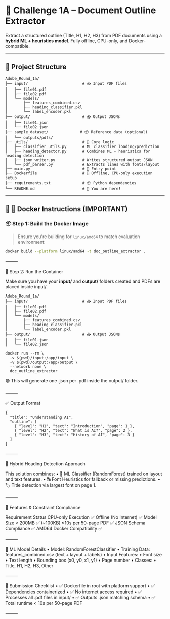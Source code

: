 # 🧠 Challenge 1A – Document Outline Extractor

Extract a structured outline (Title, H1, H2, H3) from PDF documents using a **hybrid ML + heuristics model**. Fully offline, CPU-only, and Docker-compatible.

---

## 📁 Project Structure
```
Adobe_Round_1a/
├── input/                        # 📥 Input PDF files
│   ├── file01.pdf
│   ├── file02.pdf
│   └── models/
│       ├── features_combined.csv
│       ├── heading_classifier.pkl
│       └── label_encoder.pkl
├── output/                       # 📤 Output JSONs
│   ├── file01.json
│   └── file02.json
├── sample_dataset/              # 📦 Reference data (optional)
│   └── outputs/pdfs/
├── utils/                        # 🔧 Core logic
│   ├── classifier_utils.py       # ML classifier loading/prediction
│   ├── heading_detector.py       # Combines ML + heuristics for heading detection
│   ├── json_writer.py            # Writes structured output JSON
│   └── pdf_parser.py             # Extracts lines with fonts/layout
├── main.py                       # 🚀 Entry point
├── Dockerfile                    # 🐳 Offline, CPU-only execution setup
├── requirements.txt              # 📦 Python dependencies
└── README.md                     # 📘 You are here!
```
---

## 🐳 🔧 Docker Instructions (IMPORTANT)

### 📦 Step 1: Build the Docker Image

> Ensure you're building for `linux/amd64` to match evaluation environment:

```bash
docker build --platform linux/amd64 -t doc_outline_extractor .
```

⸻

🚀 Step 2: Run the Container

Make sure you have your **input/** and **output/** folders created and PDFs are placed inside input/.
```
Adobe_Round_1a/
├── input/                        # 📥 Input PDF files
│   ├── file01.pdf
│   ├── file02.pdf
│   └── models/
│       ├── features_combined.csv
│       ├── heading_classifier.pkl
│       └── label_encoder.pkl
├── output/                       # 📤 Output JSONs
│   ├── file01.json
│   └── file02.json
```

```
docker run --rm \
  -v $(pwd)/input:/app/input \
  -v $(pwd)/output:/app/output \
  --network none \
  doc_outline_extractor
```
🟢 This will generate one .json per .pdf inside the output/ folder.

⸻

✅ Output Format
```
{
  "title": "Understanding AI",
  "outline": [
    { "level": "H1", "text": "Introduction", "page": 1 },
    { "level": "H2", "text": "What is AI?", "page": 2 },
    { "level": "H3", "text": "History of AI", "page": 3 }
  ]
}
```

⸻

🧠 Hybrid Heading Detection Approach

This solution combines:
	•	🤖 ML Classifier (RandomForest) trained on layout and text features.
	•	🔠 Font Heuristics for fallback or missing predictions.
	•	🏷️ Title detection via largest font on page 1.

⸻

🎯 Features & Constraint Compliance

Requirement	Status
CPU-only Execution	✅
Offline (No Internet)	✅
Model Size < 200MB	✅ (~100KB)
≤10s per 50-page PDF	✅
JSON Schema Compliance	✅
AMD64 Docker Compatibility	✅


⸻

🧪 ML Model Details
	•	Model: RandomForestClassifier
	•	Training Data: features_combined.csv (text + layout + labels)
	•	Input Features:
	•	Font size
	•	Text length
	•	Bounding box (x0, y0, x1, y1)
	•	Page number
	•	Classes:
	•	Title, H1, H2, H3, Other

⸻

📌 Submission Checklist
	•	✅ Dockerfile in root with platform support
	•	✅ Dependencies containerized
	•	✅ No internet access required
	•	✅ Processes all .pdf files in input/
	•	✅ Outputs .json matching schema
	•	✅ Total runtime < 10s per 50-page PDF

⸻